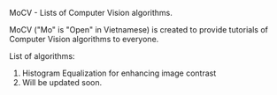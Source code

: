 MoCV - Lists of Computer Vision algorithms. 

MoCV ("Mo" is "Open" in Vietnamese) is created to provide tutorials of Computer Vision algorithms to everyone. 

List of algorithms:
  1. Histogram Equalization for enhancing image contrast
  2. Will be updated soon.
